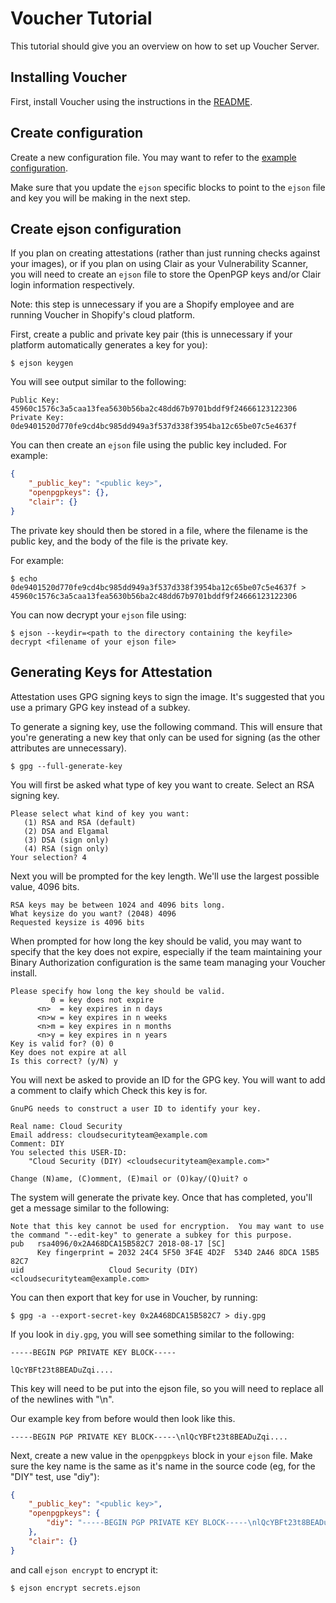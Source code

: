 # Voucher Tutorial

This tutorial should give you an overview on how to set up Voucher Server.

## Installing Voucher

First, install Voucher using the instructions in the [README](/v2/cmd/voucher_server/README.md).

## Create configuration

Create a new configuration file. You may want to refer to the [example configuration](/config/config.toml).

Make sure that you update the `ejson` specific blocks to point to the `ejson` file and key you will be making in the next step.

## Create ejson configuration

If you plan on creating attestations (rather than just running checks against your images), or if you plan on using Clair as your Vulnerability Scanner, you will need to create an `ejson` file to store the OpenPGP keys and/or Clair login information respectively.

Note: this step is unnecessary if you are a Shopify employee and are running Voucher in Shopify's cloud platform.

First, create a public and private key pair (this is unnecessary if your platform automatically generates a key for you):

```shell
$ ejson keygen
```

You will see output similar to the following:

```
Public Key:
45960c1576c3a5caa13fea5630b56ba2c48dd67b9701bddf9f24666123122306
Private Key:
0de9401520d770fe9cd4bc985dd949a3f537d338f3954ba12c65be07c5e4637f
```

You can then create an `ejson` file using the public key included. For example:

```json
{
    "_public_key": "<public key>",
    "openpgpkeys": {},
    "clair": {}
}
```

The private key should then be stored in a file, where the filename is the public key, and the body of the file is the private key.

For example:

```shell
$ echo 0de9401520d770fe9cd4bc985dd949a3f537d338f3954ba12c65be07c5e4637f > 45960c1576c3a5caa13fea5630b56ba2c48dd67b9701bddf9f24666123122306
```

You can now decrypt your `ejson` file using:

```shell
$ ejson --keydir=<path to the directory containing the keyfile> decrypt <filename of your ejson file>
```

## Generating Keys for Attestation

Attestation uses GPG signing keys to sign the image. It's suggested that you use a primary GPG key instead of a subkey.

To generate a signing key, use the following command. This will ensure that you're generating a new key that only can
be used for signing (as the other attributes are unnecessary).

```
$ gpg --full-generate-key
```

You will first be asked what type of key you want to create. Select an RSA signing key.

```
Please select what kind of key you want:
   (1) RSA and RSA (default)
   (2) DSA and Elgamal
   (3) DSA (sign only)
   (4) RSA (sign only)
Your selection? 4
```

Next you will be prompted for the key length. We'll use the largest possible value, 4096 bits.

```
RSA keys may be between 1024 and 4096 bits long.
What keysize do you want? (2048) 4096
Requested keysize is 4096 bits       
```

When prompted for how long the key should be valid, you may want to specify that the key does not expire, especially if the team maintaining your Binary Authorization configuration is the same team managing your Voucher install.

```
Please specify how long the key should be valid.
         0 = key does not expire
      <n>  = key expires in n days
      <n>w = key expires in n weeks
      <n>m = key expires in n months
      <n>y = key expires in n years
Key is valid for? (0) 0
Key does not expire at all
Is this correct? (y/N) y
```

You will next be asked to provide an ID for the GPG key. You will want to add a comment to claify which Check this key is for.

```                        
GnuPG needs to construct a user ID to identify your key.

Real name: Cloud Security 
Email address: cloudsecurityteam@example.com
Comment: DIY                       
You selected this USER-ID:
    "Cloud Security (DIY) <cloudsecurityteam@example.com>"

Change (N)ame, (C)omment, (E)mail or (O)kay/(Q)uit? o
```

The system will generate the private key. Once that has completed, you'll get a message similar to the following:

```
Note that this key cannot be used for encryption.  You may want to use
the command "--edit-key" to generate a subkey for this purpose.
pub   rsa4096/0x2A468DCA15B582C7 2018-08-17 [SC]
      Key fingerprint = 2032 24C4 5F50 3F4E 4D2F  534D 2A46 8DCA 15B5 82C7
uid                   Cloud Security (DIY) <cloudsecurityteam@example.com>
```

You can then export that key for use in Voucher, by running:

```
$ gpg -a --export-secret-key 0x2A468DCA15B582C7 > diy.gpg
```

If you look in `diy.gpg`, you will see something similar to the following:

```
-----BEGIN PGP PRIVATE KEY BLOCK-----

lQcYBFt23t8BEADuZqi....
```

This key will need to be put into the ejson file, so you will need to replace all of the newlines with "\n".

Our example key from before would then look like this.

```
-----BEGIN PGP PRIVATE KEY BLOCK-----\nlQcYBFt23t8BEADuZqi....
```

Next, create a new value in the `openpgpkeys` block in your `ejson` file. Make sure the key name is the same as it's name in the source code (eg, for the "DIY" test, use "diy"):

```json
{
    "_public_key": "<public key>",
    "openpgpkeys": {
        "diy": "-----BEGIN PGP PRIVATE KEY BLOCK-----\nlQcYBFt23t8BEADuZqi...."
    },
    "clair": {}
}
```

and call `ejson encrypt` to encrypt it:

```shell
$ ejson encrypt secrets.ejson
```

